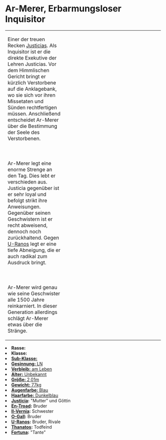 # Ar-Merer, Erbarmungsloser Inquisitor

<primary-label ref="npc"/>

<secondary-label ref="animus"/>

<secondary-label ref="justice"/>

<secondary-label ref="justicia_recke"/>

<table>
<tr><td>
<p>
Einer der treuen Recken <a href="Justicia.md">Justicias</a>. Als Inquisitor ist er die direkte Exekutive der Lehren
Justicias. Vor dem Himmlischen Gericht bringt er kürzlich Verstorbene auf die Anklagebank, wo sie sich vor ihren
Missetaten und Sünden rechtfertigen müssen. Anschließend entscheidet Ar-Merer über die Bestimmung der Seele des
Verstorbenen.
<br></br><br></br>
Ar-Merer legt eine enorme Strenge an den Tag. Dies lebt er verschieden aus. Justicia
gegenüber ist er sehr loyal und befolgt strikt ihre Anweisungen. Gegenüber seinen Geschwistern ist er recht abweisend,
dennoch noch zurückhaltend. Gegen <a href="U-Ranos.md">U-Ranos</a> legt er eine tiefe Abneigung, die er auch radikal
zum Ausdruck bringt.
<br></br><br></br>
Ar-Merer wird genau wie seine Geschwister alle 1500 Jahre reinkarniert. In dieser Generation allerdings schlägt
Ar-Merer etwas über die Stränge.
</p>

</td><td width="300">
<!-- Edit here -->
<img src="ar_merer.png" alt="" />
</td></tr>
</table>

<procedure title="Allgemeine Informationen">
<list columns="2">
<li><b>Rasse:</b> <a href="Folks.md" anchor="engel"></a></li>
<li><b>Klasse:</b> <a href="Classes.md" anchor="recke"/></li>
<li><b>Sub-Klasse:</b> <a href="Classes.md" anchor="erzbischof"/></li>
<li><b>Gesinnung:</b> LN</li>
<li><b>Verbleib:</b> am Leben</li>
</list>
</procedure>

<procedure title="Aussehen">
<list columns="3">
<li><b>Alter:</b> Unbekannt</li>
<li><b>Größe:</b> 2,01m</li>
<li><b>Gewicht:</b> 77kg</li>
<li><b>Augenfarbe:</b> Blau</li>
<li><b>Haarfarbe:</b> Dunkelblau</li>
</list>
</procedure>

<procedure title="Beziehungen">
<list columns="2">
<li><b><a href="Justicia.md">Justicia</a>:</b> "Mutter" und Göttin</li>
<li><b><a href="En-Troad.md">En-Troad</a>:</b> Bruder</li>
<li><b><a href="Il-Vernia.md">Il-Vernia</a>:</b> Schwester</li>
<li><b><a href="O-Gall.md">O-Gall</a>:</b> Bruder</li>
<li><b><a href="U-Ranos.md">U-Ranos</a>:</b> Bruder, Rivale</li>
<li><b><a href="Thanatos.md">Thanatos</a>:</b> Todfeind</li>
<li><b><a href="Fortuna.md">Fortuna</a>:</b> "Tante"</li>
</list>
</procedure>


<!--
## Notizen

- **Ziele:** Gottwerdung, Erschaffung einer neuen Welt
- **Geheimnisse:** Zusammenarbeit mit Malusdur, heimliche Liebe für Justicia
-->